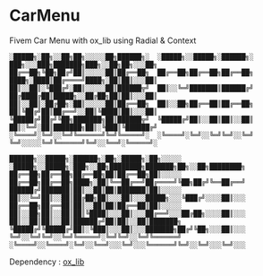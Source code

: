 # CarMenu
Fivem Car Menu with ox_lib using Radial &amp; Context

```
░█████╗░██╗░░██╗██╗░░░░░██╗██████╗░  ░█████╗░░█████╗░██████╗░  ███╗░░░███╗███████╗███╗░░██╗██╗░░░██╗
██╔══██╗╚██╗██╔╝██║░░░░░██║██╔══██╗  ██╔══██╗██╔══██╗██╔══██╗  ████╗░████║██╔════╝████╗░██║██║░░░██║
██║░░██║░╚███╔╝░██║░░░░░██║██████╦╝  ██║░░╚═╝███████║██████╔╝  ██╔████╔██║█████╗░░██╔██╗██║██║░░░██║
██║░░██║░██╔██╗░██║░░░░░██║██╔══██╗  ██║░░██╗██╔══██║██╔══██╗  ██║╚██╔╝██║██╔══╝░░██║╚████║██║░░░██║
╚█████╔╝██╔╝╚██╗███████╗██║██████╦╝  ╚█████╔╝██║░░██║██║░░██║  ██║░╚═╝░██║███████╗██║░╚███║╚██████╔╝
░╚════╝░╚═╝░░╚═╝╚══════╝╚═╝╚═════╝░  ░╚════╝░╚═╝░░╚═╝╚═╝░░╚═╝  ╚═╝░░░░░╚═╝╚══════╝╚═╝░░╚══╝░╚═════╝░

██████╗░░█████╗░██████╗░██╗░█████╗░██╗░░░░░  ░█████╗░░█████╗░███╗░░██╗████████╗███████╗██╗░░██╗████████╗
██╔══██╗██╔══██╗██╔══██╗██║██╔══██╗██║░░░░░  ██╔══██╗██╔══██╗████╗░██║╚══██╔══╝██╔════╝╚██╗██╔╝╚══██╔══╝
██████╔╝███████║██║░░██║██║███████║██║░░░░░  ██║░░╚═╝██║░░██║██╔██╗██║░░░██║░░░█████╗░░░╚███╔╝░░░░██║░░░
██╔══██╗██╔══██║██║░░██║██║██╔══██║██║░░░░░  ██║░░██╗██║░░██║██║╚████║░░░██║░░░██╔══╝░░░██╔██╗░░░░██║░░░
██║░░██║██║░░██║██████╔╝██║██║░░██║███████╗  ╚█████╔╝╚█████╔╝██║░╚███║░░░██║░░░███████╗██╔╝╚██╗░░░██║░░░
╚═╝░░╚═╝╚═╝░░╚═╝╚═════╝░╚═╝╚═╝░░╚═╝╚══════╝  ░╚════╝░░╚════╝░╚═╝░░╚══╝░░░╚═╝░░░╚══════╝╚═╝░░╚═╝░░░╚═╝░░░
```                                                                                                                        

Dependency : [ox_lib]([https://www.google.com](https://github.com/overextended/ox_lib)https://github.com/overextended/ox_lib)
